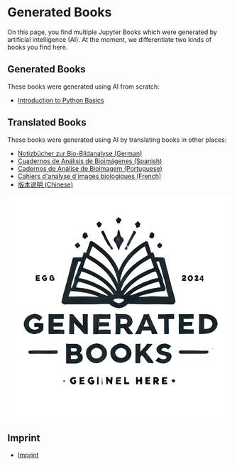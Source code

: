 # Generated Books

On this page, you find multiple Jupyter Books which were generated by artificial intelligence (AI). At the moment, we differentiate two kinds of books you find here.

## Generated Books

These books were generated using AI from scratch:
* [Introduction to Python Basics](https://generated-books.github.io/python-basics/intro.html)

## Translated Books

These books were generated using AI by translating books in other places:
* [Notizbücher zur Bio-Bildanalyse (German)](https://generated-books.github.io/bio-bildanalyse-notebooks/intro.html)
* [Cuadernos de Análisis de Bioimágenes (Spanish)](https://generated-books.github.io/cuaderno-de-analisis-de-bioimagenes)
* [Cadernos de Análise de Bioimagem (Portuguese)](https://generated-books.github.io/caderno-de-analise-de-bioimagens)
* [Cahiers d'analyse d'images biologiques (French)](https://generated-books.github.io/cahiers-analyse-images-biologiques)
* [版本说明 (Chinese)](https://generated-books.github.io/bioimage-analysis-notebooks-cn)


![](https://github.com/generated-books/generated-books.github.io/raw/main/logo.png)

## Imprint

* [Imprint](https://github.com/generated-books/generated-books.github.io/blob/main/imprint.md)
